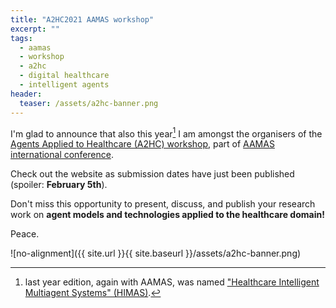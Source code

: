 ```yaml
---
title: "A2HC2021 AAMAS workshop"
excerpt: ""
tags:
  - aamas
  - workshop
  - a2hc
  - digital healthcare
  - intelligent agents
header:
  teaser: /assets/a2hc-banner.png
---
```


I'm glad to announce that also this year[^1] I am amongst the organisers of the [Agents Applied to Healthcare (A2HC) workshop](https://a2hc2021.github.io), part of [AAMAS international conference](https://aamas2021.soton.ac.uk).

Check out the website as submission dates have just been published (spoiler: **February 5th**).

Don't miss this opportunity to present, discuss, and publish your research work on **agent models and technologies applied to the healthcare domain!**

Peace.

[^1]: last year edition, again with AAMAS, was named ["Healthcare Intelligent Multiagent Systems" (HIMAS)](http://apice.unibo.it/xwiki/bin/view/HIMAS2020/WebHome).

![no-alignment]({{ site.url }}{{ site.baseurl }}/assets/a2hc-banner.png)
